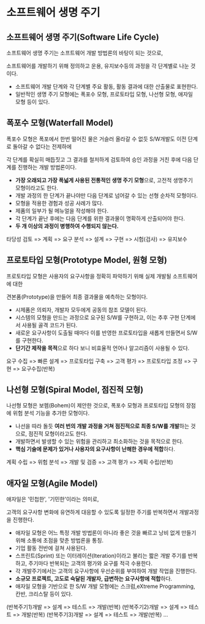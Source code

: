 # 소프트웨어 생명 주기

## 소프트웨어 생명 주기(Software Life Cycle)

소프트웨어 생명 주기는 소프트웨어 개발 방법론의 바탕이 되는 것으로, 

소프트웨어를 개발하기 위해 정의하고 운용, 유지보수등의 과정을 각 단계별로 나눈 것이다.

- 소프트웨어 개발 단계와 각 단계별 주요 활동, 활동 결과에 대한 산출물로 표현한다.
- 일반적인 생명 주기 모형에는 폭포수 모형, 프로토타입 모형, 나선형 모형, 애자일 모형 등이 있다.

## 폭포수 모형(Waterfall Model)

폭포수 모형은 폭포에서 한번 떨어진 물은 거슬러 올라갈 수 없듯 S/W개발도 이전 단계로 돌아갈 수 없다는 전제하에

각 단계를 확실히 매듭짓고 그 결과를 철저하게 검토하여 승인 과정을 거친 후에 다음 단계를 진행하는 개발 방법론이다.

- **가장 오래되고 가장 폭넓게 사용된 전통적인 생명 주기 모형**으로, 고전적 생명주기 모형이라고도 한다.
- 개발 과정의 한 단계가 끝나야만 다음 단계로 넘어갈 수 있는 선형 순차적 모형이다.
- 모형을 적용한 경험과 성공 사례가 많다.
- 제품의 일부가 될 메뉴얼을 작성해야 한다.
- 각 단계가 끝난 후에는 다음 단계를 위한 결과물이 명확하게 산출되어야 한다.
- **두 개 이상의 과정이 병행하여 수행되지 않는다.**

타당성 검토 => 계획 => 요구 분석 => 설계 => 구현 => 시험(검사) => 유지보수

## 프로토타입 모형(Prototype Model, 원형 모형)

프로토타입 모형은 사용자의 요구사항을 정확히 파악하기 위해 실제 개발될 소프트웨어에 대한

견본품(Prototype)을 만들어 최종 결과물을 예측하는 모형이다.

- 시제품은 의뢰자, 개발자 모두에게 공동의 참조 모델이 된다.
- 시스템의 모형을 만드는 과정으로 요구된 S/W를 구현하고, 이는 추후 구현 단계에서 사용될 골격 코드가 된다.
- 새로운 요구사항이 도출될 때마다 이를 반영한 프로토타입을 새롭게 만들면서 S/W를 구현한다.
- **단기간 제작을 목적**으로 하다 보니 비효율적 언어나 알고리즘이 사용될 수 있다.

요구 수집 => 빠른 설계 => 프로토타입 구축 => 고객 평가 => 프로토타입 조정 => 구현 => 요구수집(반복)

## 나선형 모형(Spiral Model, 점진적 모형)

나선형 모형은 보헴(Bohem)이 제안한 것으로, 폭포수 모형과 프로토타입 모형의 장점에 위험 분석 기능을 추가한 모형이다.

- 나선을 따라 돌듯 **여러 번의 개발 과정을 거쳐 점진적으로 최종 S/W를 개발**하는 것으로, 점진적 모형이라고도 한다.
- 개발하면서 발생할 수 있는 위험을 관리하고 최소화하는 것을 목적으로 한다.
- **핵심 기술에 문제가 있거나 사용자의 요구사항이 난해한 경우에 적합**하다.

계획 수립 => 위험 분석 => 개발 및 검증 => 고객 평가 => 계획 수립(반복)

## 애자일 모형(Agile Model)

애자일은 '민첩한', '기민한'이라는 의미로, 

고객의 요구사항 변화에 유연하게 대응할 수 있도록 일정한 주기를 반복하면서 개발과정을 진행한다.

- 애자일 모형은 어느 특정 개발 방법론이 아니라 좋은 것을 빠르고 낭비 없게 만들기 위해 소통에 초점을 맞춘 방법론을 통칭.
- 기업 활동 전반에 걸쳐 사용된다.
- 스프린트(Sprint) 또는 이터레이션(Iteration)이라고 불리는 짧은 개발 주기를 반복하고,
  주기마다 반복되는 고객의 평가와 요구를 적극 수용한다.
- 각 개발주기에서는 고객의 요구사항에 우선순위를 부여하여 개발 작업을 진행한다.
- **소규모 프로젝트, 고도로 숙달된 개발자, 급변하는 요구사항에 적합**하다.
- 애자일 모형을 기반으로 한 S/W 개발 모형에는 스크럼,eXtreme Programming, 칸반, 크리스탈 등이 있다.

(반복주기1)개발 => 설계 => 테스트 => 개발(반복)
(반복주기2)개발 => 설계 => 테스트 => 개발(반복)
(반복주기3)개발 => 설계 => 테스트 => 개발(반복)
...

